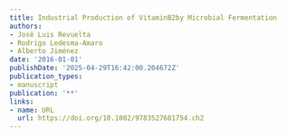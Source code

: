 ```yaml
---
title: Industrial Production of VitaminB2by Microbial Fermentation
authors:
- José Luis Revuelta
- Rodrigo Ledesma‐Amaro
- Alberto Jiménez
date: '2016-01-01'
publishDate: '2025-04-29T16:42:00.204672Z'
publication_types:
- manuscript
publication: '**'
links:
- name: URL
  url: https://doi.org/10.1002/9783527681754.ch2
---
```

